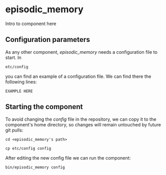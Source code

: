 # episodic_memory
Intro to component here


## Configuration parameters
As any other component, *episodic_memory* needs a configuration file to start. In
```
etc/config
```
you can find an example of a configuration file. We can find there the following lines:
```
EXAMPLE HERE
```

## Starting the component
To avoid changing the *config* file in the repository, we can copy it to the component's home directory, so changes will remain untouched by future git pulls:

```
cd <episodic_memory's path> 
```
```
cp etc/config config
```

After editing the new config file we can run the component:

```
bin/episodic_memory config
```
